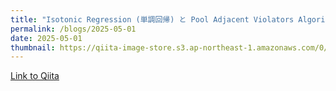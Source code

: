 ```yaml
---
title: "Isotonic Regression (単調回帰) と Pool Adjacent Violators Algorithm (PAVA) について"
permalink: /blogs/2025-05-01
date: 2025-05-01
thumbnail: https://qiita-image-store.s3.ap-northeast-1.amazonaws.com/0/905155/06349ee7-d06a-44fe-891f-6607fafb8632.png
---
```


[Link to Qiita](https://qiita.com/hari64/items/23d8e8f20879871b2209)
